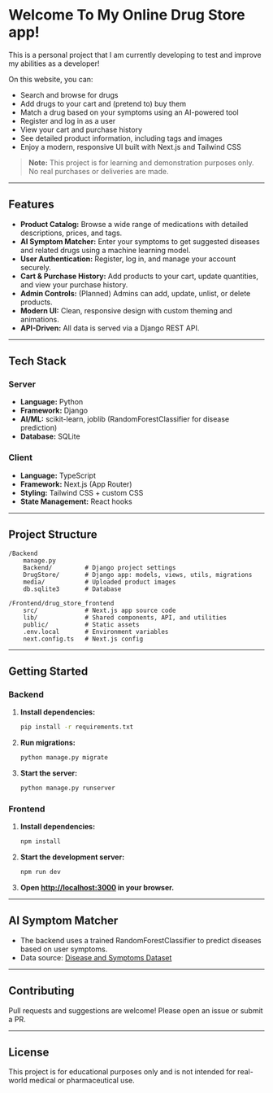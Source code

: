 # Welcome To My Online Drug Store app!

This is a personal project that I am currently developing to test and improve my abilities as a developer!

On this website, you can:

- Search and browse for drugs
- Add drugs to your cart and (pretend to) buy them
- Match a drug based on your symptoms using an AI-powered tool
- Register and log in as a user
- View your cart and purchase history
- See detailed product information, including tags and images
- Enjoy a modern, responsive UI built with Next.js and Tailwind CSS

> **Note:** This project is for learning and demonstration purposes only. No real purchases or deliveries are made.

---

## Features

- **Product Catalog:** Browse a wide range of medications with detailed descriptions, prices, and tags.
- **AI Symptom Matcher:** Enter your symptoms to get suggested diseases and related drugs using a machine learning model.
- **User Authentication:** Register, log in, and manage your account securely.
- **Cart & Purchase History:** Add products to your cart, update quantities, and view your purchase history.
- **Admin Controls:** (Planned) Admins can add, update, unlist, or delete products.
- **Modern UI:** Clean, responsive design with custom theming and animations.
- **API-Driven:** All data is served via a Django REST API.

---

## Tech Stack

### Server

- **Language:** Python
- **Framework:** Django
- **AI/ML:** scikit-learn, joblib (RandomForestClassifier for disease prediction)
- **Database:** SQLite

### Client

- **Language:** TypeScript
- **Framework:** Next.js (App Router)
- **Styling:** Tailwind CSS + custom CSS
- **State Management:** React hooks

---

## Project Structure

```
/Backend
    manage.py
    Backend/         # Django project settings
    DrugStore/       # Django app: models, views, utils, migrations
    media/           # Uploaded product images
    db.sqlite3       # Database

/Frontend/drug_store_frontend
    src/             # Next.js app source code
    lib/             # Shared components, API, and utilities
    public/          # Static assets
    .env.local       # Environment variables
    next.config.ts   # Next.js config
```

---

## Getting Started

### Backend

1. **Install dependencies:**
   ```bash
   pip install -r requirements.txt
   ```
2. **Run migrations:**
   ```bash
   python manage.py migrate
   ```
3. **Start the server:**
   ```bash
   python manage.py runserver
   ```

### Frontend

1. **Install dependencies:**
   ```bash
   npm install
   ```
2. **Start the development server:**
   ```bash
   npm run dev
   ```
3. **Open [http://localhost:3000](http://localhost:3000) in your browser.**

---

## AI Symptom Matcher

- The backend uses a trained RandomForestClassifier to predict diseases based on user symptoms.
- Data source: [Disease and Symptoms Dataset](https://data.mendeley.com/datasets/2cxccsxydc/1)

---

## Contributing

Pull requests and suggestions are welcome! Please open an issue or submit a PR.

---

## License

This project is for educational purposes only and is not intended for real-world medical or pharmaceutical use.
